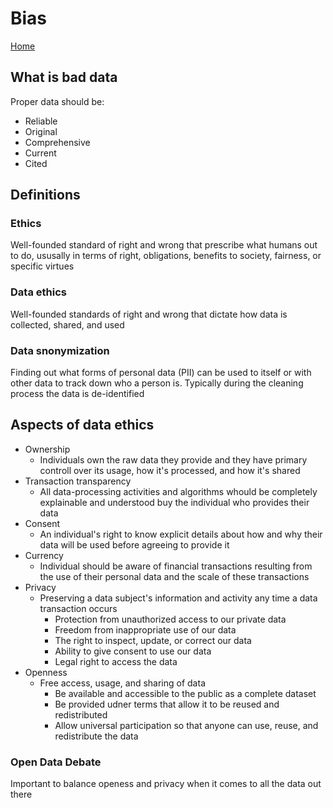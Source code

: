 # Bias

[Home](README.md)

## What is bad data

Proper data should be:

* Reliable
* Original
* Comprehensive
* Current
* Cited

## Definitions

### Ethics

Well-founded standard of right and wrong that prescribe what humans out to do, ususally in terms of right, obligations, benefits to society, fairness, or specific virtues

### Data ethics

Well-founded standards of right and wrong that dictate how data is collected, shared, and used

### Data snonymization

Finding out what forms of personal data (PII) can be used to itself or with other data to track down who a person is.  Typically during the cleaning process the data is de-identified

## Aspects of data ethics

* Ownership
  * Individuals own the raw data they provide and they have primary controll over its usage, how it's processed, and how it's shared
* Transaction transparency
  * All data-processing activities and algorithms whould be completely explainable and understood buy the individual who provides their data
* Consent
  * An individual's right to know explicit details about how and why their data will be used before agreeing to provide it
* Currency
  * Individual should be aware of financial transactions resulting from the use of their personal data and the scale of these transactions
* Privacy
  * Preserving a data subject's information and activity any time a data transaction occurs
    * Protection from unauthorized access to our private data
    * Freedom from inappropriate use of our data
    * The right to inspect, update, or correct our data
    * Ability to give consent to use our data
    * Legal right to access the data
* Openness
  * Free access, usage, and sharing of data
    * Be available and accessible to the public as a complete dataset
    * Be provided udner terms that allow it to be reused and redistributed
    * Allow universal participation so that anyone can use, reuse, and redistribute the data

### Open Data Debate

Important to balance openess and privacy when it comes to all the data out there
